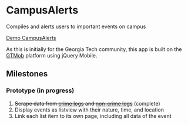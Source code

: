 CampusAlerts
============

Compiles and alerts users to important events on campus

[Demo CampusAlerts](http://m.cip.gatech.edu/developer/anelson35/w/CampusAlerts/content/)

As this is initially for the Georgia Tech community, this app is built on the [GTMob](http://gtmob.gatech.edu/) platform using jQuery Mobile.


Milestones
------------

### Prototype (in progress)
1. ~~Scrape data from [crime logs](http://www.police.gatech.edu/crimeinfo/crimelogs/crimelog.php) and [non-crime logs](http://www.police.gatech.edu/crimeinfo/crimelogs/noncrimelog.php)~~ (complete)
2. Display events as listview with their nature, time, and location
3. Link each list item to its own page, including all data of the event

